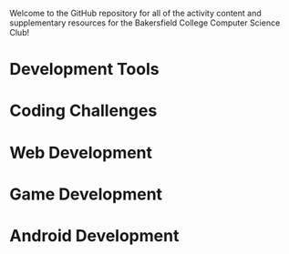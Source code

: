 Welcome to the GitHub repository for all of the activity content and supplementary resources for the Bakersfield College Computer Science Club!

# Development Tools

# Coding Challenges

# Web Development

# Game Development

# Android Development

